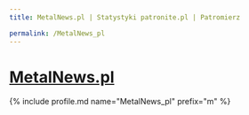 ```yaml
---
title: MetalNews.pl | Statystyki patronite.pl | Patromierz

permalink: /MetalNews_pl
---
```


# [MetalNews.pl](https://patronite.pl/MetalNews_pl)

{% include profile.md name="MetalNews_pl" prefix="m" %}
